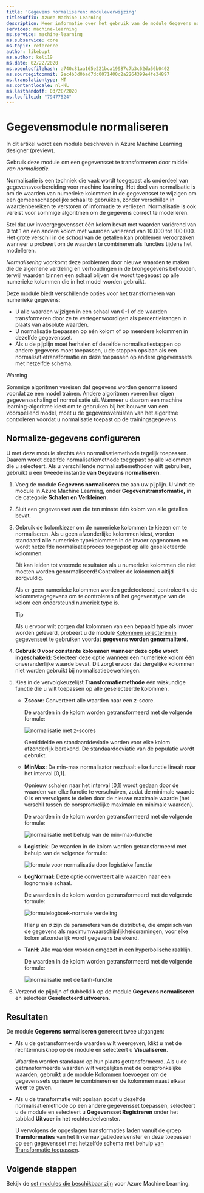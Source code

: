 ```yaml
---
title: 'Gegevens normaliseren: moduleverwijzing'
titleSuffix: Azure Machine Learning
description: Meer informatie over het gebruik van de module Gegevens normaliseren in Azure Machine Learning om een gegevensset te transformeren door middel *van normalisatie*..
services: machine-learning
ms.service: machine-learning
ms.subservice: core
ms.topic: reference
author: likebupt
ms.author: keli19
ms.date: 02/22/2020
ms.openlocfilehash: a740c81aa165e221bca19987c7b3c62da56b0402
ms.sourcegitcommit: 2ec4b3d0bad7dc0071400c2a2264399e4fe34897
ms.translationtype: MT
ms.contentlocale: nl-NL
ms.lasthandoff: 03/28/2020
ms.locfileid: "79477524"
---
```

# <a name="normalize-data-module"></a>Gegevensmodule normaliseren

In dit artikel wordt een module beschreven in Azure Machine Learning designer (preview).

Gebruik deze module om een gegevensset te transformeren door middel *van normalisatie.*

Normalisatie is een techniek die vaak wordt toegepast als onderdeel van gegevensvoorbereiding voor machine learning. Het doel van normalisatie is om de waarden van numerieke kolommen in de gegevensset te wijzigen om een gemeenschappelijke schaal te gebruiken, zonder verschillen in waardenbereiken te verstoren of informatie te verliezen. Normalisatie is ook vereist voor sommige algoritmen om de gegevens correct te modelleren.

Stel dat uw invoergegevensset één kolom bevat met waarden variërend van 0 tot 1 en een andere kolom met waarden variërend van 10.000 tot 100.000. Het grote verschil in de *schaal* van de getallen kan problemen veroorzaken wanneer u probeert om de waarden te combineren als functies tijdens het modelleren.

*Normalisering* voorkomt deze problemen door nieuwe waarden te maken die de algemene verdeling en verhoudingen in de brongegevens behouden, terwijl waarden binnen een schaal blijven die wordt toegepast op alle numerieke kolommen die in het model worden gebruikt.

Deze module biedt verschillende opties voor het transformeren van numerieke gegevens:

- U alle waarden wijzigen in een schaal van 0-1 of de waarden transformeren door ze te vertegenwoordigen als percentielrangen in plaats van absolute waarden.
- U normalisatie toepassen op één kolom of op meerdere kolommen in dezelfde gegevensset.
- Als u de pijplijn moet herhalen of dezelfde normalisatiestappen op andere gegevens moet toepassen, u de stappen opslaan als een normalisatietransformatie en deze toepassen op andere gegevenssets met hetzelfde schema.

> [!WARNING]
> Sommige algoritmen vereisen dat gegevens worden genormaliseerd voordat ze een model trainen. Andere algoritmen voeren hun eigen gegevensschaling of normalisatie uit. Wanneer u daarom een machine learning-algoritme kiest om te gebruiken bij het bouwen van een voorspellend model, moet u de gegevensvereisten van het algoritme controleren voordat u normalisatie toepast op de trainingsgegevens.

##  <a name="configure-normalize-data"></a>Normalize-gegevens configureren

U met deze module slechts één normalisatiemethode tegelijk toepassen. Daarom wordt dezelfde normalisatiemethode toegepast op alle kolommen die u selecteert. Als u verschillende normalisatiemethoden wilt gebruiken, gebruikt u een tweede instantie **van Gegevens normaliseren**.

1. Voeg de module **Gegevens normaliseren** toe aan uw pijplijn. U vindt de module In Azure Machine Learning, onder **Gegevenstransformatie,** in de categorie **Schalen en Verkleinen.**

2. Sluit een gegevensset aan die ten minste één kolom van alle getallen bevat.

3. Gebruik de kolomkiezer om de numerieke kolommen te kiezen om te normaliseren. Als u geen afzonderlijke kolommen kiest, worden standaard **alle** numerieke typekolommen in de invoer opgenomen en wordt hetzelfde normalisatieproces toegepast op alle geselecteerde kolommen. 

    Dit kan leiden tot vreemde resultaten als u numerieke kolommen die niet moeten worden genormaliseerd! Controleer de kolommen altijd zorgvuldig.

    Als er geen numerieke kolommen worden gedetecteerd, controleert u de kolommetagegevens om te controleren of het gegevenstype van de kolom een ondersteund numeriek type is.

    > [!TIP]
    > Als u ervoor wilt zorgen dat kolommen van een bepaald type als invoer worden geleverd, probeert u de module [Kolommen selecteren in gegevensset](./select-columns-in-dataset.md) te gebruiken voordat **gegevens worden genormaliterd**.

4. **Gebruik 0 voor constante kolommen wanneer deze optie wordt ingeschakeld:** Selecteer deze optie wanneer een numerieke kolom één onveranderlijke waarde bevat. Dit zorgt ervoor dat dergelijke kolommen niet worden gebruikt bij normalisatiebewerkingen.

5. Kies in de vervolgkeuzelijst **Transformatiemethode** één wiskundige functie die u wilt toepassen op alle geselecteerde kolommen. 
  
    - **Zscore**: Converteert alle waarden naar een z-score.
    
      De waarden in de kolom worden getransformeerd met de volgende formule:  
  
      ![normalisatie met z&#45;scores](media/module/aml-normalization-z-score.png)
  
      Gemiddelde en standaarddeviatie worden voor elke kolom afzonderlijk berekend. De standaarddeviatie van de populatie wordt gebruikt.
  
    - **MinMax**: De min-max normalisator reschaalt elke functie lineair naar het interval [0,1].
    
      Opnieuw schalen naar het interval [0,1] wordt gedaan door de waarden van elke functie te verschuiven, zodat de minimale waarde 0 is en vervolgens te delen door de nieuwe maximale waarde (het verschil tussen de oorspronkelijke maximale en minimale waarden).
      
      De waarden in de kolom worden getransformeerd met de volgende formule:  
  
      ![normalisatie met behulp van de min&#45;max-functie](media/module/aml-normalization-minmax.png "AML_normalization-minmax")  
  
    - **Logistiek**: De waarden in de kolom worden getransformeerd met behulp van de volgende formule:

      ![formule voor normalisatie door logistieke functie](media/module/aml-normalization-logistic.png "AML_normalization-logistiek")  
  
    - **LogNormal:** Deze optie converteert alle waarden naar een lognormale schaal.
  
      De waarden in de kolom worden getransformeerd met de volgende formule:
  
      ![formulelogboek&#45;normale verdeling](media/module/aml-normalization-lognormal.png "AML_normalization-lognormaal")
    
      Hier μ en σ zijn de parameters van de distributie, die empirisch van de gegevens als maximumwaarschijnlijkheidsramingen, voor elke kolom afzonderlijk wordt gegevens berekend.  
  
    - **TanH**: Alle waarden worden omgezet in een hyperbolische raaklijn.
    
      De waarden in de kolom worden getransformeerd met de volgende formule:
    
      ![normalisatie met de tanh-functie](media/module/aml-normalization-tanh.png "AML_normalization-tanh")

6. Verzend de pijplijn of dubbelklik op de module **Gegevens normaliseren** en selecteer **Geselecteerd uitvoeren**. 

## <a name="results"></a>Resultaten

De module **Gegevens normaliseren** genereert twee uitgangen:

- Als u de getransformeerde waarden wilt weergeven, klikt u met de rechtermuisknop op de module en selecteert u **Visualiseren**.

    Waarden worden standaard op hun plaats getransformeerd. Als u de getransformeerde waarden wilt vergelijken met de oorspronkelijke waarden, gebruikt u de module [Kolommen toevoegen](./add-columns.md) om de gegevenssets opnieuw te combineren en de kolommen naast elkaar weer te geven.

- Als u de transformatie wilt opslaan zodat u dezelfde normalisatiemethode op een andere gegevensset toepassen, selecteert u de module en selecteert u **Gegevensset Registreren** onder het tabblad **Uitvoer** in het rechterdeelvenster.

    U vervolgens de opgeslagen transformaties laden vanuit de groep **Transformaties** van het linkernavigatiedeelvenster en deze toepassen op een gegevensset met hetzelfde schema met behulp [van Transformatie toepassen](apply-transformation.md).  


## <a name="next-steps"></a>Volgende stappen

Bekijk de [set modules die beschikbaar zijn](module-reference.md) voor Azure Machine Learning. 